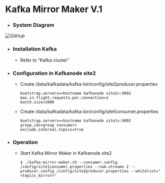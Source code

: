 # Kafka Mirror Maker V.1
- ### System Diagram
![GitHub ](https://github.com/mrockstyle/Kafka/blob/master/Kafka%20Mirror%20Maker.JPG)
- ### Installation Kafka
    - Refer to “Kafka cluster”
- ### Configuration in Kafkanode site2 
    - Create /data/kafkadata/kafka-bin/config/site2producer.properties
        ```
        bootstrap.servers=<hostname kafkanode site2>:9092
        max.in.flight.requests.per.connection=1
        batch.size=1000

        ```
    - Create /data/kafkadata/kafka-bin/config/site1consumer.properties
        ```
        bootstrap.servers=<hostname kafkanode site1>:9092
        group.id=<group consumer>
        exclude.internal.topics=true

        ```
- ### Operation
    - Start Kafka Mirror Maker  in Kafkanode site2
        ```
        $ ./kafka-mirror-maker.sh --consumer.config /config/site1consumer.properties --num.streams 2 --producer.config /config/site2producer.properties --whitelist="<topics_mirror>"

        ```

